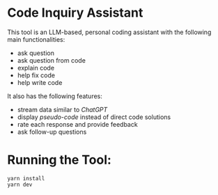 # Code Inquiry Assistant

This tool is an LLM-based, personal coding assistant with the following main functionalities:

-   ask question
-   ask question from code
-   explain code
-   help fix code
-   help write code

It also has the following features:

-   stream data similar to _ChatGPT_
-   display _pseudo-code_ instead of direct code solutions
-   rate each response and provide feedback
-   ask follow-up questions

# Running the Tool:

```
yarn install
yarn dev
```
